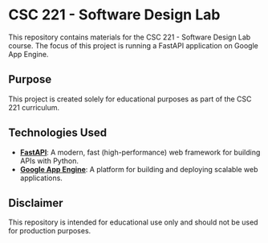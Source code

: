 # CSC 221 - Software Design Lab

This repository contains materials for the CSC 221 - Software Design Lab course. The focus of this project is running a FastAPI application on Google App Engine.

## Purpose

This project is created solely for educational purposes as part of the CSC 221 curriculum.

## Technologies Used

- **[FastAPI](https://fastapi.tiangolo.com/)**: A modern, fast (high-performance) web framework for building APIs with Python.
- **[Google App Engine](https://cloud.google.com/appengine)**: A platform for building and deploying scalable web applications.

## Disclaimer

This repository is intended for educational use only and should not be used for production purposes.